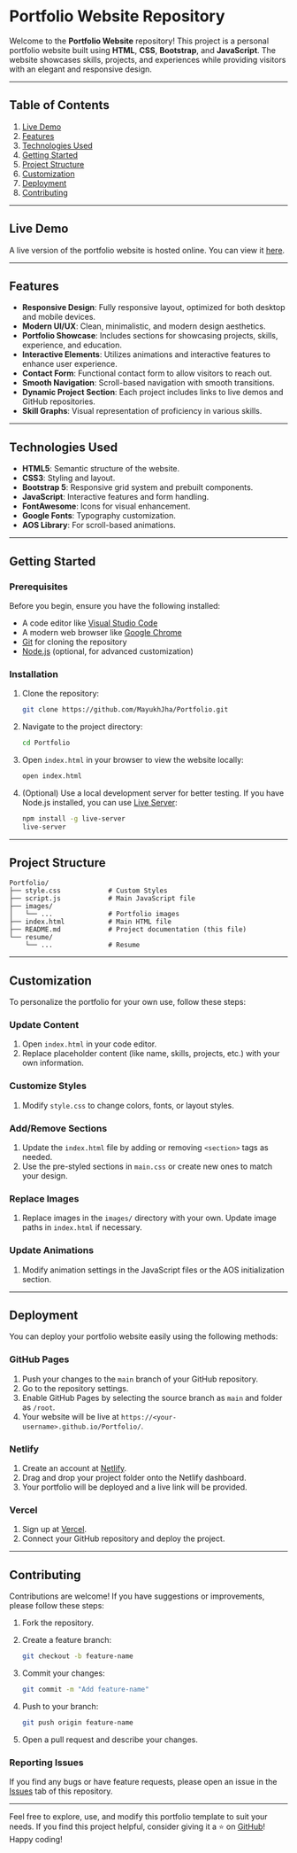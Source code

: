 # Portfolio Website Repository

Welcome to the **Portfolio Website** repository! This project is a personal portfolio website built using **HTML**, **CSS**, **Bootstrap**, and **JavaScript**. The website showcases skills, projects, and experiences while providing visitors with an elegant and responsive design.

---

## Table of Contents

1. [Live Demo](#live-demo)
2. [Features](#features)
3. [Technologies Used](#technologies-used)
4. [Getting Started](#getting-started)
5. [Project Structure](#project-structure)
6. [Customization](#customization)
7. [Deployment](#deployment)
8. [Contributing](#contributing)

---

## Live Demo

A live version of the portfolio website is hosted online. You can view it [here](https://mayukhjhaportfolio.netlify.app/).

---

## Features

- **Responsive Design**: Fully responsive layout, optimized for both desktop and mobile devices.
- **Modern UI/UX**: Clean, minimalistic, and modern design aesthetics.
- **Portfolio Showcase**: Includes sections for showcasing projects, skills, experience, and education.
- **Interactive Elements**: Utilizes animations and interactive features to enhance user experience.
- **Contact Form**: Functional contact form to allow visitors to reach out.
- **Smooth Navigation**: Scroll-based navigation with smooth transitions.
- **Dynamic Project Section**: Each project includes links to live demos and GitHub repositories.
- **Skill Graphs**: Visual representation of proficiency in various skills.

---

## Technologies Used

- **HTML5**: Semantic structure of the website.
- **CSS3**: Styling and layout.
- **Bootstrap 5**: Responsive grid system and prebuilt components.
- **JavaScript**: Interactive features and form handling.
- **FontAwesome**: Icons for visual enhancement.
- **Google Fonts**: Typography customization.
- **AOS Library**: For scroll-based animations.

---

## Getting Started

### Prerequisites

Before you begin, ensure you have the following installed:

- A code editor like [Visual Studio Code](https://code.visualstudio.com/)
- A modern web browser like [Google Chrome](https://www.google.com/chrome/)
- [Git](https://git-scm.com/) for cloning the repository
- [Node.js](https://nodejs.org/) (optional, for advanced customization)

### Installation

1. Clone the repository:

   ```bash
   git clone https://github.com/MayukhJha/Portfolio.git
   ```

2. Navigate to the project directory:

   ```bash
   cd Portfolio
   ```

3. Open `index.html` in your browser to view the website locally:

   ```bash
   open index.html
   ```

4. (Optional) Use a local development server for better testing. If you have Node.js installed, you can use [Live Server](https://www.npmjs.com/package/live-server):

   ```bash
   npm install -g live-server
   live-server
   ```

---

## Project Structure

```plaintext
Portfolio/
├── style.css            # Custom Styles
├── script.js            # Main JavaScript file
├── images/
│   └── ...              # Portfolio images
├── index.html           # Main HTML file
├── README.md            # Project documentation (this file)
└── resume/
    └── ...              # Resume
```

---

## Customization

To personalize the portfolio for your own use, follow these steps:

### Update Content

1. Open `index.html` in your code editor.
2. Replace placeholder content (like name, skills, projects, etc.) with your own information.

### Customize Styles

1. Modify `style.css` to change colors, fonts, or layout styles.

### Add/Remove Sections

1. Update the `index.html` file by adding or removing `<section>` tags as needed.
2. Use the pre-styled sections in `main.css` or create new ones to match your design.

### Replace Images

1. Replace images in the `images/` directory with your own. Update image paths in `index.html` if necessary.

### Update Animations

1. Modify animation settings in the JavaScript files or the AOS initialization section.

---

## Deployment

You can deploy your portfolio website easily using the following methods:

### GitHub Pages

1. Push your changes to the `main` branch of your GitHub repository.
2. Go to the repository settings.
3. Enable GitHub Pages by selecting the source branch as `main` and folder as `/root`.
4. Your website will be live at `https://<your-username>.github.io/Portfolio/`.

### Netlify

1. Create an account at [Netlify](https://www.netlify.com/).
2. Drag and drop your project folder onto the Netlify dashboard.
3. Your portfolio will be deployed and a live link will be provided.

### Vercel

1. Sign up at [Vercel](https://vercel.com/).
2. Connect your GitHub repository and deploy the project.

---

## Contributing

Contributions are welcome! If you have suggestions or improvements, please follow these steps:

1. Fork the repository.

2. Create a feature branch:

   ```bash
   git checkout -b feature-name
   ```

3. Commit your changes:

   ```bash
   git commit -m "Add feature-name"
   ```

4. Push to your branch:

   ```bash
   git push origin feature-name
   ```

5. Open a pull request and describe your changes.

### Reporting Issues

If you find any bugs or have feature requests, please open an issue in the [Issues](https://github.com/MayukhJha/Portfolio/issues) tab of this repository.

---

Feel free to explore, use, and modify this portfolio template to suit your needs. If you find this project helpful, consider giving it a ⭐ on [GitHub](https://github.com/MayukhJha/Portfolio)! Happy coding!

